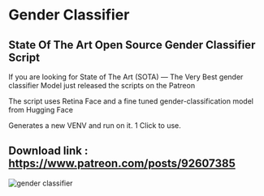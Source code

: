 # Gender Classifier

## State Of The Art Open Source Gender Classifier Script

If you are looking for State of The Art (SOTA) — The Very Best gender classifier Model just released the scripts on the Patreon

The script uses Retina Face and a fine tuned gender-classification model from Hugging Face

Generates a new VENV and run on it. 1 Click to use.

## Download link : https://www.patreon.com/posts/92607385

![gender classifier](https://github.com/FurkanGozukara/Gender-Classifier/assets/19240467/af5be368-6474-4e00-830d-ac6a28876389)
